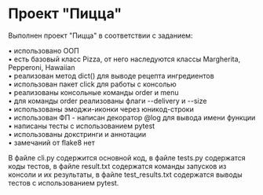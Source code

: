 # Проект "Пицца"

Выполнен проект "Пицца" в соответствии с заданием:

&bull; использовано ООП<br>
&bull; есть базовый класс Pizza, от него наследуются классы Margherita, Pepperoni, Hawaiian<br>
&bull; реализован метод dict() для выводе рецепта ингредиентов<br>
&bull; использован пакет click для работы с консолью<br>
&bull; реализованы консольные команды order и menu<br>
&bull; для команды order реализованы флаги --delivery и --size<br>
&bull; использованы эмоджи-иконки через юникод-строки<br>
&bull; использован ФП - написан декоратор @log для вывода имени функции<br>
&bull; написаны тесты с использованием pytest<br>
&bull; использованы докстринги и аннотации<br>
&bull; замечаний от flake8 нет<br>

В файле cli.py содержится основной код, в файле tests.py содержатся коды тестов, в файле result.txt содержатся команды запусков из консоли и их результаты, в файле test_results.txt содержатся выводы тестов с использованием pytest.
